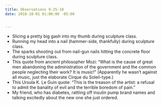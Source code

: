 ```yaml
---
title: Observations 9-25-18
date: 2018-10-01 01:00:00 -05:00


---
```


- Slicing a pretty big gash into my thumb during sculpture class.
- Running my head into a nail (hammer-side, thankfully) during sculpture class.
- The sparks shooting out from nail-gun nails hitting the concrete floor during sculpture class.
- This quote from ancient philosopher Mozi: “What is the cause of great men abandoning the administration of the government and the common people neglecting their work? It is music!” (Apparently he wasn’t against all music, just the elaborate Cirque du Soleil-type.)
- This Ursula K. Le Guin quote: “This is the treason of the artist: a refusal to admit the banality of evil and the terrible boredom of pain.”
- My friend, who has diabetes, rattling off insulin pump brand names and talking excitedly about the new one she just ordered.